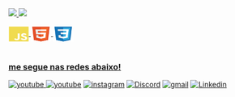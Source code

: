 

 <div>
   <a href="https://github.com/gustavoassisduran">
   <img height="180em" src="https://github-readme-stats.vercel.app/api?username=gustavoassisduran&show_icons=true&theme=shades-of-purple&include_all_commits=true&count_private=true"/>
   <img height="180em" src="https://github-readme-stats.vercel.app/api/top-langs/?username=gustavoassisduran&layout=compact&langs_count=6&theme=shades-of-purple"/>
</div>
    
<div style="display: inline_block"><br>
  <img align="center" alt="Js" height="30" width="40" src="https://raw.githubusercontent.com/devicons/devicon/master/icons/javascript/javascript-plain.svg ">
  <img align="center" alt="HTML" height="30" width="40" src="https://raw.githubusercontent.com/devicons/devicon/master/icons/html5/html5-original.svg ">
  <img align="center" alt="CSS" height="30" width="40" src="https://raw.githubusercontent.com/devicons/devicon/master/icons/css3/css3-original.svg ">
</div>
 
<br>
 
### me segue nas redes abaixo!
 
<a href="https://www.youtube.com/@sløw-o8z" target="_blank">
  <img src="https://img.shields.io/badge/YouTube-FF0000?style=for-the-badge&logo=youtube&logoColor=white" alt="youtube">
</a>

  <a href="https://www.youtube.com/@sløw-o8z" target="_blank">
   <img src="https://img.shields.io/badge/YouTube-FF0000?style=for-the-badge&logo=youtube&logoColor=white" alt="youtube"></a>
  <a href="https://instagram.com/slowx._" target="_blank">
   <img src="https://img.shields.io/badge/-Instagram-%23E4405F?style=for-the-badge&logo=instagram&logoColor=white" alt="instagram"></a>
  <a href="https://discord.gg/5DVhGKVf4h" target="_blank">
   <img src="https://img.shields.io/badge/Discord-7289DA?style=for-the-badge&logo=discord&logoColor=white" alt="Discord"></a>
  <a href="mailto:gustavoassisduran@gmail.com" target="_blank">
   <img src="https://img.shields.io/badge/-Gmail-%23333?style=for-the-badge&logo=gmail&logoColor=white" alt="gmail"></a>
  <a href="https://www.linkedin.com/mynetwork/grow/" target="_blank">
   <img src="https://img.shields.io/badge/-LinkedIn-%230077B5?style=for-the-badge&logo=linkedin&logoColor=white" alt="Linkedin"></a>

